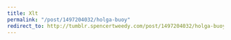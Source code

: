 ```yaml
---
title: Xlt
permalink: "/post/1497204032/holga-buoy"
redirect_to: http://tumblr.spencertweedy.com/post/1497204032/holga-buoy
---
```


